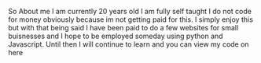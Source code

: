 So About me I am currently 20 years old I am fully self taught I do not code for money obviously 
because im not getting paid for this. I simply enjoy this but with that being said I have been paid
to do a few websites for small buisnesses and I hope to be employed someday using python and Javascript. 
Until then I will continue to learn and you can view my code on here
